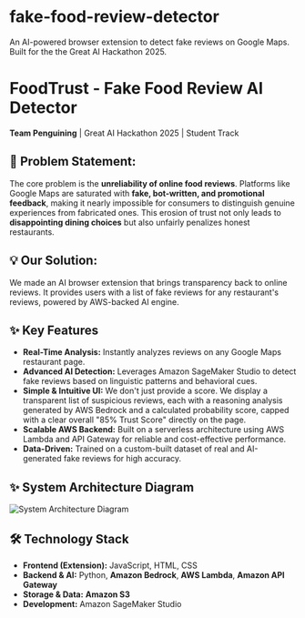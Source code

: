# fake-food-review-detector
An AI-powered browser extension to detect fake reviews on Google Maps. Built for the the Great AI Hackathon 2025.

# FoodTrust - Fake Food Review AI Detector

**Team Penguining** | Great AI Hackathon 2025 | Student Track

## 🤔 Problem Statement:

The core problem is the **unreliability of online food reviews**. Platforms like Google Maps are saturated with **fake, bot-written, and promotional feedback**, making it nearly impossible for consumers to distinguish genuine experiences from fabricated ones. This erosion of trust not only leads to **disappointing dining choices** but also unfairly penalizes honest restaurants.

## 💡 Our Solution: 

We made an AI browser extension that brings transparency back to online reviews. It provides users with a list of fake reviews for any restaurant's reviews, powered by AWS-backed AI engine.

## ✨ Key Features

*   **Real-Time Analysis:** Instantly analyzes reviews on any Google Maps restaurant page.
*   **Advanced AI Detection:** Leverages Amazon SageMaker Studio to detect fake reviews based on linguistic patterns and behavioral cues.
*   **Simple & Intuitive UI:** We don't just provide a score. We display a transparent list of suspicious reviews, each with a reasoning analysis generated by AWS Bedrock and a calculated probability score, capped with a clear overall "85% Trust Score" directly on the page.
*   **Scalable AWS Backend:** Built on a serverless architecture using AWS Lambda and API Gateway for reliable and cost-effective performance.
*   **Data-Driven:** Trained on a custom-built dataset of real and AI-generated fake reviews for high accuracy.

## ✨ System Architecture Diagram
![System Architecture Diagram](./System_Architecture_Diagram.png)

## 🛠️ Technology Stack

*   **Frontend (Extension):** JavaScript, HTML, CSS
*   **Backend & AI:** Python, **Amazon Bedrock**, **AWS Lambda**, **Amazon API Gateway**
*   **Storage & Data:** **Amazon S3**
*   **Development:** Amazon SageMaker Studio
